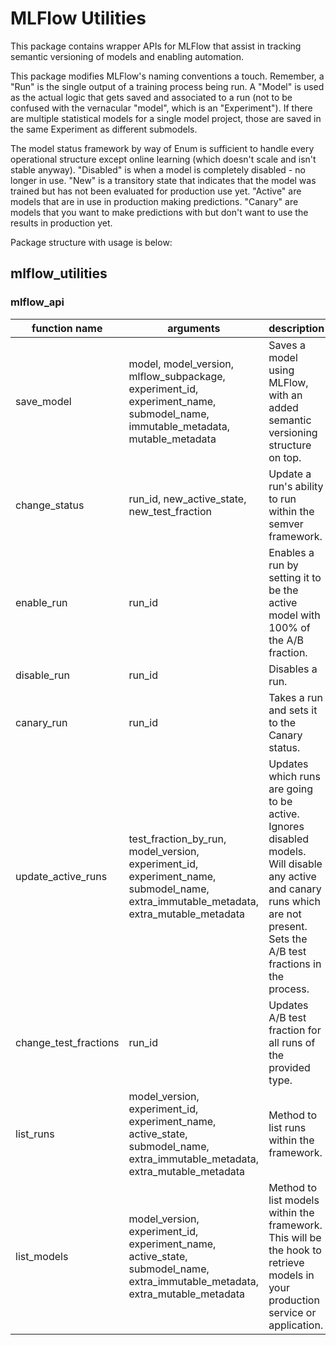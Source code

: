 # MLFlow Utilities

This package contains wrapper APIs for MLFlow that assist in tracking semantic versioning of models and enabling automation.

This package modifies MLFlow's naming conventions a touch. Remember, a "Run" is the single output of a training process being run. A "Model" is used as the actual logic that gets saved and associated to a run (not to be confused with the vernacular "model", which is an "Experiment"). If there are multiple statistical models for a single model project, those are saved in the same Experiment as different submodels.

The model status framework by way of Enum is sufficient to handle every operational structure except online learning (which doesn't scale and isn't stable anyway). "Disabled" is when a model is completely disabled - no longer in use. "New" is a transitory state that indicates that the model was trained but has not been evaluated for production use yet. "Active" are models that are in use in production making predictions. "Canary" are models that you want to make predictions with but don't want to use the results in production yet.

Package structure with usage is below:

## mlflow_utilities

### mlflow_api

| function name         | arguments                                                                                                                            | description                                                                                                                                                                    |
|-----------------------|--------------------------------------------------------------------------------------------------------------------------------------|--------------------------------------------------------------------------------------------------------------------------------------------------------------------------------|
| save_model            | model, model_version, mlflow_subpackage, experiment_id, experiment_name, submodel_name, immutable_metadata, mutable_metadata         | Saves a model using MLFlow, with an added semantic versioning structure on top.                                                                                                |
| change_status         | run_id, new_active_state, new_test_fraction                                                                                          | Update a run's ability to run within the semver framework.                                                                                                                     |
| enable_run            | run_id                                                                                                                               | Enables a run by setting it to be the active model with 100% of the A/B fraction.                                                                                              |
| disable_run           | run_id                                                                                                                               | Disables a run.                                                                                                                                                                |
| canary_run            | run_id                                                                                                                               | Takes a run and sets it to the Canary status.                                                                                                                                  |
| update_active_runs    | test_fraction_by_run, model_version, experiment_id, experiment_name, submodel_name, extra_immutable_metadata, extra_mutable_metadata | Updates which runs are going to be active. Ignores disabled models. Will disable any active and canary runs which are not present. Sets the A/B test fractions in the process. |
| change_test_fractions | run_id                                                                                                                               | Updates A/B test fraction for all runs of the provided type.                                                                                                                   |
| list_runs             | model_version, experiment_id, experiment_name, active_state, submodel_name, extra_immutable_metadata, extra_mutable_metadata         | Method to list runs within the framework.                                                                                                                                      |
| list_models           | model_version, experiment_id, experiment_name, active_state, submodel_name, extra_immutable_metadata, extra_mutable_metadata         | Method to list models within the framework. This will be the hook to retrieve models in your production service or application.                                                |
